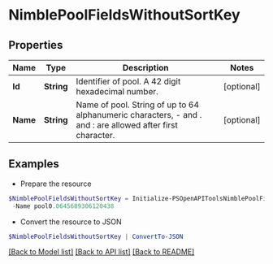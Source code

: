 # NimblePoolFieldsWithoutSortKey
## Properties

Name | Type | Description | Notes
------------ | ------------- | ------------- | -------------
**Id** | **String** | Identifier of pool. A 42 digit hexadecimal number. | [optional] 
**Name** | **String** | Name of pool. String of up to 64 alphanumeric characters, - and . and : are allowed after first character. | [optional] 

## Examples

- Prepare the resource
```powershell
$NimblePoolFieldsWithoutSortKey = Initialize-PSOpenAPIToolsNimblePoolFieldsWithoutSortKey  -Id 2a0df0fe6f7dc7bb16000000000000000000004817 `
 -Name pool0.0645689306120438
```

- Convert the resource to JSON
```powershell
$NimblePoolFieldsWithoutSortKey | ConvertTo-JSON
```

[[Back to Model list]](../README.md#documentation-for-models) [[Back to API list]](../README.md#documentation-for-api-endpoints) [[Back to README]](../README.md)

